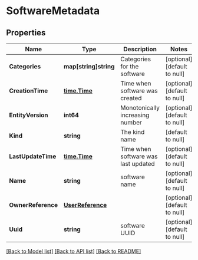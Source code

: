 # SoftwareMetadata

## Properties
Name | Type | Description | Notes
------------ | ------------- | ------------- | -------------
**Categories** | **map[string]string** | Categories for the software | [optional] [default to null]
**CreationTime** | [**time.Time**](time.Time.md) | Time when software was created | [optional] [default to null]
**EntityVersion** | **int64** | Monotonically increasing number | [optional] [default to null]
**Kind** | **string** | The kind name | [default to null]
**LastUpdateTime** | [**time.Time**](time.Time.md) | Time when software was last updated | [optional] [default to null]
**Name** | **string** | software name | [optional] [default to null]
**OwnerReference** | [**UserReference**](user_reference.md) |  | [optional] [default to null]
**Uuid** | **string** | software UUID | [optional] [default to null]

[[Back to Model list]](../README.md#documentation-for-models) [[Back to API list]](../README.md#documentation-for-api-endpoints) [[Back to README]](../README.md)


